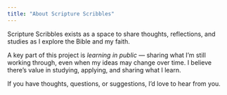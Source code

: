 ```yaml
---
title: "About Scripture Scribbles"
---
```


Scripture Scribbles exists as a space to share thoughts, reflections, and studies as I explore the Bible and my faith. 

A key part of this project is *learning in public* — sharing what I’m still working through, even when my ideas may change over time. I believe there’s value in studying, applying, and sharing what I learn.

If you have thoughts, questions, or suggestions, I’d love to hear from you.
